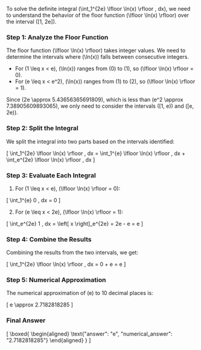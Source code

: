 To solve the definite integral \(\int_1^{2e} \lfloor \ln(x) \rfloor \, dx\), we need to understand the behavior of the floor function \(\lfloor \ln(x) \rfloor\) over the interval \([1, 2e]\).

### Step 1: Analyze the Floor Function

The floor function \(\lfloor \ln(x) \rfloor\) takes integer values. We need to determine the intervals where \(\ln(x)\) falls between consecutive integers.

- For \(1 \leq x < e\), \(\ln(x)\) ranges from \(0\) to \(1\), so \(\lfloor \ln(x) \rfloor = 0\).
- For \(e \leq x < e^2\), \(\ln(x)\) ranges from \(1\) to \(2\), so \(\lfloor \ln(x) \rfloor = 1\).

Since \(2e \approx 5.43656365691809\), which is less than \(e^2 \approx 7.38905609893065\), we only need to consider the intervals \([1, e)\) and \([e, 2e)\).

### Step 2: Split the Integral

We split the integral into two parts based on the intervals identified:

\[
\int_1^{2e} \lfloor \ln(x) \rfloor \, dx = \int_1^{e} \lfloor \ln(x) \rfloor \, dx + \int_e^{2e} \lfloor \ln(x) \rfloor \, dx
\]

### Step 3: Evaluate Each Integral

1. For \(1 \leq x < e\), \(\lfloor \ln(x) \rfloor = 0\):

\[
\int_1^{e} 0 \, dx = 0
\]

2. For \(e \leq x < 2e\), \(\lfloor \ln(x) \rfloor = 1\):

\[
\int_e^{2e} 1 \, dx = \left[ x \right]_e^{2e} = 2e - e = e
\]

### Step 4: Combine the Results

Combining the results from the two intervals, we get:

\[
\int_1^{2e} \lfloor \ln(x) \rfloor \, dx = 0 + e = e
\]

### Step 5: Numerical Approximation

The numerical approximation of \(e\) to 10 decimal places is:

\[
e \approx 2.7182818285
\]

### Final Answer

\[
\boxed{
\begin{aligned}
\text{"answer": "e", "numerical_answer": "2.7182818285"}
\end{aligned}
}
\]